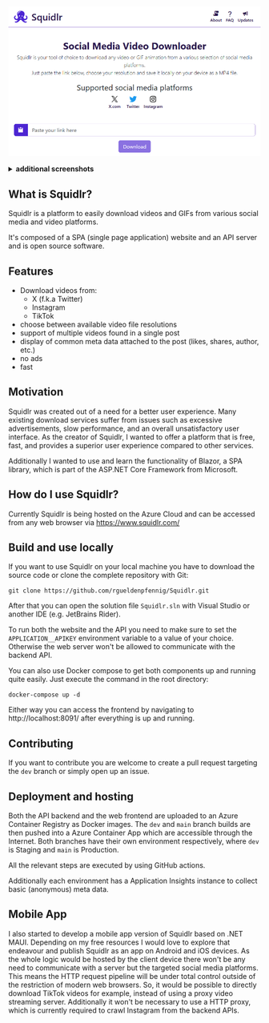 ![Squidlr landing page](/docs/img/2024-06-30-squidlr-screenshot-landing.png)

<details>
<summary><strong>additional screenshots</strong></summary>

![X post with multiple video files](/docs/img/2024-06-30-squidlr-screenshot-download.png)

</details>

## What is Squidlr?
Squidlr is a platform to easily download videos and GIFs from various social media and video platforms.

It's composed of a SPA (single page application) website and an API server and is open source software.

## Features
- Download videos from:
  - X (f.k.a Twitter)
  - Instagram
  - TikTok
- choose between available video file resolutions
- support of multiple videos found in a single post
- display of common meta data attached to the post (likes, shares, author, etc.)
- no ads
- fast

## Motivation
Squidlr was created out of a need for a better user experience. Many existing download services suffer from issues such as excessive advertisements, slow performance, and an overall unsatisfactory user interface. As the creator of Squidlr, I wanted to offer a platform that is free, fast, and provides a superior user experience compared to other services.

Additionally I wanted to use and learn the functionality of Blazor, a SPA library, which is part of the ASP.NET Core Framework from Microsoft.

## How do I use Squidlr?
Currently Squidlr is being hosted on the Azure Cloud and can be accessed from any web browser via https://www.squidlr.com/

## Build and use locally
If you want to use Squidlr on your local machine you have to download the source code or clone the complete repository with Git:

```shell
git clone https://github.com/rgueldenpfennig/Squidlr.git
```

After that you can open the solution file `Squidlr.sln` with Visual Studio or another IDE (e.g. JetBrains Rider).

To run both the website and the API you need to make sure to set the `APPLICATION__APIKEY` environment variable to a value of your choice. Otherwise the web server won't be allowed to communicate with the backend API.

You can also use Docker compose to get both components up and running quite easily. Just execute the command in the root directory:
```shell
docker-compose up -d
```

Either way you can access the frontend by navigating to http://localhost:8091/ after everything is up and running.

## Contributing
If you want to contribute you are welcome to create a pull request targeting the `dev` branch or simply open up an issue.

## Deployment and hosting
Both the API backend and the web frontend are uploaded to an Azure Container Registry as Docker images. The `dev` and `main` branch builds are then pushed into a Azure Container App which are accessible through the Internet. Both branches have their own environment respectively, where `dev` is Staging and `main` is Production.

All the relevant steps are executed by using GitHub actions.

Additionally each environment has a Application Insights instance to collect basic (anonymous) meta data.

## Mobile App
I also started to develop a mobile app version of Squidlr based on .NET MAUI. Depending on my free resources I would love to explore that endeavour and publish Squidlr as an app on Android and iOS devices. As the whole logic would be hosted by the client device there won't be any need to communicate with a server but the targeted social media platforms. This means the HTTP request pipeline will be under total control outside of the restriction of modern web browsers. So, it would be possible to directly download TikTok videos for example, instead of using a proxy video streaming server. Additionally it won't be necessary to use a HTTP proxy, which is currently required to crawl Instagram from the backend APIs.
